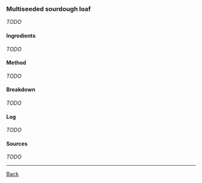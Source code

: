 ### Multiseeded sourdough loaf

_TODO_

#### Ingredients

_TODO_

#### Method

_TODO_

#### Breakdown

_TODO_

#### Log

_TODO_

#### Sources

_TODO_

<hr/>

[Back](../README.md)
